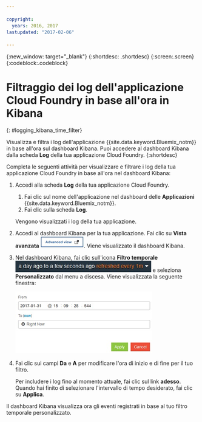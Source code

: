 ```yaml
---

copyright:
  years: 2016, 2017
lastupdated: "2017-02-06"

---
```



{:new_window: target="_blank"}
{:shortdesc: .shortdesc}
{:screen:.screen}
{:codeblock:.codeblock}


# Filtraggio dei log dell'applicazione Cloud Foundry in base all'ora in Kibana
{: #logging_kibana_time_filter}


Visualizza e filtra i log dell'applicazione {{site.data.keyword.Bluemix_notm}} in base all'ora sul dashboard Kibana. Puoi accedere al dashboard Kibana dalla scheda **Log** della tua applicazione Cloud Foundry. 
{:shortdesc}

Completa le seguenti attività per visualizzare e filtrare i log della tua applicazione Cloud Foundry in base all'ora nel dashboard Kibana:

1. Accedi alla scheda **Log** della tua applicazione Cloud Foundry. 

    1. Fai clic sul nome dell'applicazione nel dashboard delle **Applicazioni** {{site.data.keyword.Bluemix_notm}}.
    2. Fai clic sulla scheda **Log**. 
    
    Vengono visualizzati i log della tua applicazione.

2. Accedi al dashboard Kibana per la tua applicazione. Fai clic su **Vista avanzata** ![link Vista avanzata](images/logging_advanced_view.jpg "Advanced view link"). Viene visualizzato il dashboard Kibana.


3. Nel dashboard Kibana, fai clic sull'icona **Filtro temporale** ![Filtro temporale Kibana](images/logging_kibana_time_filter.jpg "Kibana time filter") e seleziona **Personalizzato** dal menu a discesa. Viene visualizzata la seguente finestra:

    ![Filtro temporale personalizzato sul dashboard Kibana](images/logging_custom_time_filter.jpg "Custom time filter on the Kibana dashboard")

4. Fai clic sui campi **Da** e **A** per modificare l'ora di inizio e di fine per il tuo filtro. 
    
    Per includere i log fino al momento attuale, fai clic sul link **adesso**. 
    Quando hai finito di selezionare l'intervallo di tempo desiderato, fai clic su **Applica**. 

Il dashboard Kibana visualizza ora gli eventi registrati in base al tuo filtro temporale personalizzato.
